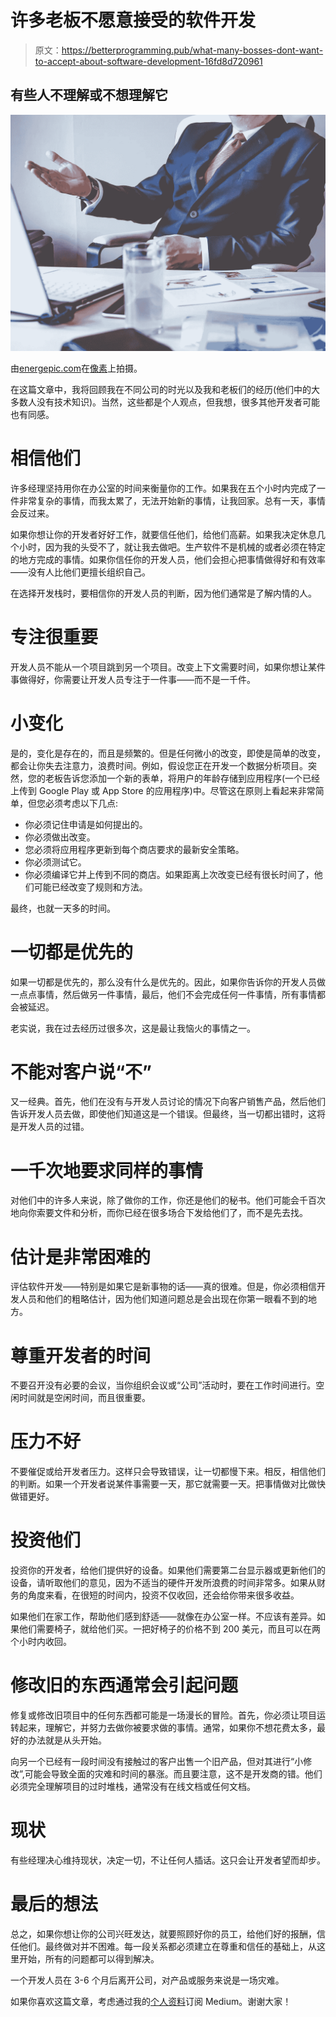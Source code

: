 # 许多老板不愿意接受的软件开发

> 原文：<https://betterprogramming.pub/what-many-bosses-dont-want-to-accept-about-software-development-16fd8d720961>

## 有些人不理解或不想理解它

![](img/00b9fa23f4a93b794493377a1e927ff4.png)

由[energepic.com](https://www.pexels.com/es-es/@energepic-com-27411?utm_content=attributionCopyText&utm_medium=referral&utm_source=pexels)在[像素](https://www.pexels.com/es-es/foto/marketing-empresario-hombre-persona-288477/?utm_content=attributionCopyText&utm_medium=referral&utm_source=pexels)上拍摄。

在这篇文章中，我将回顾我在不同公司的时光以及我和老板们的经历(他们中的大多数人没有技术知识)。当然，这些都是个人观点，但我想，很多其他开发者可能也有同感。

# 相信他们

许多经理坚持用你在办公室的时间来衡量你的工作。如果我在五个小时内完成了一件非常复杂的事情，而我太累了，无法开始新的事情，让我回家。总有一天，事情会反过来。

如果你想让你的开发者好好工作，就要信任他们，给他们高薪。如果我决定休息几个小时，因为我的头受不了，就让我去做吧。生产软件不是机械的或者必须在特定的地方完成的事情。如果你信任你的开发人员，他们会担心把事情做得好和有效率——没有人比他们更擅长组织自己。

在选择开发栈时，要相信你的开发人员的判断，因为他们通常是了解内情的人。

# 专注很重要

开发人员不能从一个项目跳到另一个项目。改变上下文需要时间，如果你想让某件事做得好，你需要让开发人员专注于一件事——而不是一千件。

# 小变化

是的，变化是存在的，而且是频繁的。但是任何微小的改变，即使是简单的改变，都会让你失去注意力，浪费时间。例如，假设您正在开发一个数据分析项目。突然，您的老板告诉您添加一个新的表单，将用户的年龄存储到应用程序(一个已经上传到 Google Play 或 App Store 的应用程序)中。尽管这在原则上看起来非常简单，但您必须考虑以下几点:

*   你必须记住申请是如何提出的。
*   你必须做出改变。
*   您必须将应用程序更新到每个商店要求的最新安全策略。
*   你必须测试它。
*   你必须编译它并上传到不同的商店。如果距离上次改变已经有很长时间了，他们可能已经改变了规则和方法。

最终，也就一天多的时间。

# 一切都是优先的

如果一切都是优先的，那么没有什么是优先的。因此，如果你告诉你的开发人员做一点点事情，然后做另一件事情，最后，他们不会完成任何一件事情，所有事情都会被延迟。

老实说，我在过去经历过很多次，这是最让我恼火的事情之一。

# 不能对客户说“不”

又一经典。首先，他们在没有与开发人员讨论的情况下向客户销售产品，然后他们告诉开发人员去做，即使他们知道这是一个错误。但最终，当一切都出错时，这将是开发人员的过错。

# 一千次地要求同样的事情

对他们中的许多人来说，除了做你的工作，你还是他们的秘书。他们可能会千百次地向你索要文件和分析，而你已经在很多场合下发给他们了，而不是先去找。

# 估计是非常困难的

评估软件开发——特别是如果它是新事物的话——真的很难。但是，你必须相信开发人员和他们的粗略估计，因为他们知道问题总是会出现在你第一眼看不到的地方。

# 尊重开发者的时间

不要召开没有必要的会议，当你组织会议或“公司”活动时，要在工作时间进行。空闲时间就是空闲时间，而且很重要。

# 压力不好

不要催促或给开发者压力。这样只会导致错误，让一切都慢下来。相反，相信他们的判断。如果一个开发者说某件事需要一天，那它就需要一天。把事情做对比做快做错更好。

# 投资他们

投资你的开发者，给他们提供好的设备。如果他们需要第二台显示器或更新他们的设备，请听取他们的意见，因为不适当的硬件开发所浪费的时间非常多。如果从财务的角度来看，在很短的时间内，投资不仅收回，还会给你带来很多收益。

如果他们在家工作，帮助他们感到舒适——就像在办公室一样。不应该有差异。如果他们需要椅子，就给他们买。一把好椅子的价格不到 200 美元，而且可以在两个小时内收回。

# 修改旧的东西通常会引起问题

修复或修改旧项目中的任何东西都可能是一场漫长的冒险。首先，你必须让项目运转起来，理解它，并努力去做你被要求做的事情。通常，如果你不想花费太多，最好的办法就是从头开始。

向另一个已经有一段时间没有接触过的客户出售一个旧产品，但对其进行“小修改”,可能会导致全面的灾难和时间的暴涨。而且要注意，这不是开发商的错。他们必须完全理解项目的过时堆栈，通常没有在线文档或任何文档。

# 现状

有些经理决心维持现状，决定一切，不让任何人插话。这只会让开发者望而却步。

# 最后的想法

总之，如果你想让你的公司兴旺发达，就要照顾好你的员工，给他们好的报酬，信任他们。最终做对并不困难。每一段关系都必须建立在尊重和信任的基础上，从这里开始，所有的问题都可以得到解决。

一个开发人员在 3-6 个月后离开公司，对产品或服务来说是一场灾难。

如果你喜欢这篇文章，考虑通过我的[个人资料](https://kesk.medium.com/membership)订阅 Medium。谢谢大家！